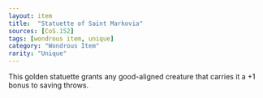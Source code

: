 ```yaml
---
layout: item
title:  "Statuette of Saint Markovia"
sources: [CoS.152]
tags: [wondrous item, unique]
category: "Wondrous Item"
rarity: "Unique"
---
```


This golden statuette grants any good-aligned creature that carries it a +1 bonus to saving throws.